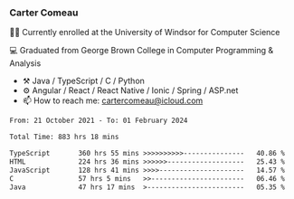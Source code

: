 ### Carter Comeau

🙋‍♂️ Currently enrolled at the University of Windsor for Computer Science

💻 Graduated from George Brown College in Computer Programming & Analysis

- ⚒️ Java / TypeScript / C / Python
- ⚙️ Angular / React / React Native / Ionic / Spring / ASP.net
- 📫 How to reach me: cartercomeau@icloud.com

<!--START_SECTION:waka-->

```txt
From: 21 October 2021 - To: 01 February 2024

Total Time: 883 hrs 18 mins

TypeScript       360 hrs 55 mins >>>>>>>>>>---------------   40.86 %
HTML             224 hrs 36 mins >>>>>>-------------------   25.43 %
JavaScript       128 hrs 41 mins >>>>---------------------   14.57 %
C                57 hrs 5 mins   >>-----------------------   06.46 %
Java             47 hrs 17 mins  >------------------------   05.35 %
```

<!--END_SECTION:waka-->

